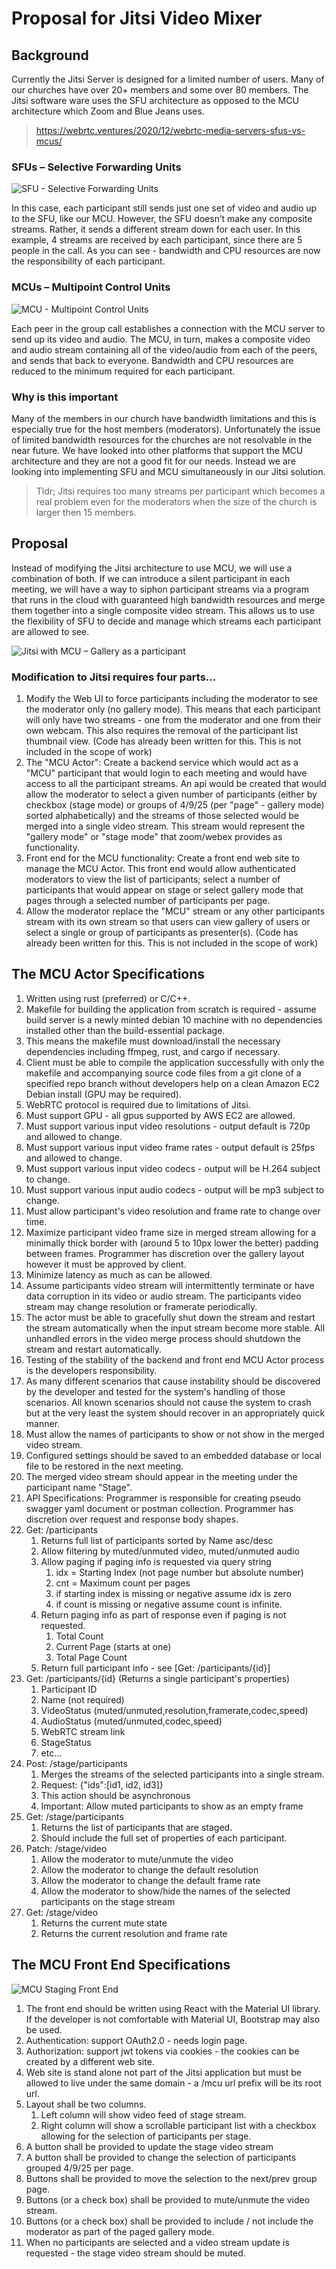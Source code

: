 # Proposal for Jitsi Video Mixer

## Background

Currently the Jitsi Server is designed for a limited number of users.
Many of our churches have over 20+ members and some over 80 members.
The Jitsi software ware uses the SFU architecture as opposed to the 
MCU architecture which Zoom and Blue Jeans uses.

> https://webrtc.ventures/2020/12/webrtc-media-servers-sfus-vs-mcus/

### SFUs – Selective Forwarding Units

![SFU - Selective Forwarding Units](./images/WebRTC_SFU.png)

In this case, each participant still sends just one set of video and audio up to the SFU, like our MCU. However, the SFU doesn’t make any composite streams. Rather, it sends a different stream down for each user. In this example, 4 streams are received by each participant, since there are 5 people in the call. As you can see - bandwidth and CPU resources are now the responsibility of each participant.

### MCUs – Multipoint Control Units

![MCU - Multipoint Control Units](./images/WebRTC_MCU.png)

Each peer in the group call establishes a connection with the MCU server to send up its video and audio. The MCU, in turn, makes a composite video and audio stream containing all of the video/audio from each of the peers, and sends that back to everyone. Bandwidth and CPU resources are reduced to the minimum required for each participant.

### Why is this important

Many of the members in our church have bandwidth limitations and this is especially 
true for the host members (moderators). Unfortunately the issue of limited 
bandwidth resources for the churches are not resolvable in the near future.
We have looked into other platforms that support the MCU architecture and
they are not a good fit for our needs. Instead we are looking into implementing 
SFU and MCU simultaneously in our Jitsi solution.

> Tldr; Jitsi requires too many streams per participant which becomes a real problem
> even for the moderators when the size of the church is larger then 15 members.

## Proposal

Instead of modifying the Jitsi architecture to use MCU, we will use a combination of both.
If we can introduce a silent participant in each meeting, we will have a way to siphon 
participant streams via a program that runs in the cloud with guaranteed high bandwidth resources
and merge them together into a single composite video stream. This allows us to use the flexibility of
SFU to decide and manage which streams each participant are allowed to see.

![Jitsi with MCU – Gallery as a participant](./images/Jitsi_MCU.png)

### Modification to Jitsi requires four parts...

1. Modify the Web UI to force participants including the moderator to see the moderator only (no gallery mode). This means that each participant will only have two streams - one from the moderator and one from their own webcam. This also requires the removal of the participant list thumbnail view. (Code has already been written for this. This is not included in the scope of work)
2. The "MCU Actor": Create a backend service which would act as a "MCU" participant that would login to each meeting and would have access to all the participant streams. An api would be created that would allow the moderator to select a given number of participants (either by checkbox (stage mode) or groups of 4/9/25 (per "page" - gallery mode) sorted alphabetically) and the streams of those selected would be merged into a single video stream. This stream would represent the "gallery mode" or "stage mode" that zoom/webex provides as functionality.
3. Front end for the MCU functionality: Create a front end web site to manage the MCU Actor. This front end would allow authenticated moderators to view the list of participants; select a number of participants that would appear on stage or select gallery mode that pages through a selected number of participants per page.
4. Allow the moderator replace the "MCU" stream or any other participants stream with its own stream so that users can view gallery of users or select a single or group of participants as presenter(s). (Code has already been written for this. This is not included in the scope of work)

## The MCU Actor Specifications

1. Written using rust (preferred) or C/C++.
2. Makefile for building the application from scratch is required - assume build server is a newly minted debian 10 machine with no dependencies installed other than the build-essential package.
3. This means the makefile must download/install the necessary dependencies including ffmpeg, rust, and cargo if necessary.
4. Client must be able to compile the application successfully with only the makefile and accompanying source code files from a git clone of a specified repo branch without developers help on a clean Amazon EC2 Debian install (GPU may be required).
5. WebRTC protocol is required due to limitations of Jitsi.
6. Must support GPU - all gpus supported by AWS EC2 are allowed.
7. Must support various input video resolutions - output default is 720p and allowed to change.
8. Must support various input video frame rates - output default is 25fps and allowed to change.
9. Must support various input video codecs - output will be H.264 subject to change.
10. Must support various input audio codecs - output will be mp3 subject to change.
11. Must allow participant's video resolution and frame rate to change over time.
12. Maximize participant video frame size in merged stream allowing for a minimally thick border with (around 5 to 10px lower the better) padding between frames. Programmer has discretion over the gallery layout however it must be approved by client.
13. Minimize latency as much as can be allowed.
14. Assume participants video stream will intermittently terminate or have data corruption in its video or audio stream. The participants video stream may change resolution or framerate periodically.
15. The actor must be able to gracefully shut down the stream and restart the stream automatically when the input stream become more stable. All unhandled errors in the video merge process should shutdown the stream and restart automatically.
16. Testing of the stability of the backend and front end MCU Actor process is the developers responsibility.
17. As many different scenarios that cause instability should be discovered by the developer and tested for the system's handling of those scenarios. All known scenarios should not cause the system to crash but at the very least the system should recover in an appropriately quick manner.
18. Must allow the names of participants to show or not show in the merged video stream.
19. Configured settings should be saved to an embedded database or local file to be restored in the next meeting.
20. The merged video stream should appear in the meeting under the participant name "Stage".
21. API Specifications: Programmer is responsible for creating pseudo swagger yaml document or postman collection. Programmer has discretion over request and response body shapes.
   1. Get: /participants
      1. Returns full list of participants sorted by Name asc/desc
      2. Allow filtering by muted/unmuted video, muted/unmuted audio
      3. Allow paging if paging info is requested via query string
         1. idx = Starting Index (not page number but absolute number)
         2. cnt = Maximum count per pages
         3. if starting index is missing or negative assume idx is zero
         4. if count is missing or negative assume count is infinite.
      4. Return paging info as part of response even if paging is not requested.
         1. Total Count
         2. Current Page (starts at one)
         3. Total Page Count
      5. Return full participant info - see [Get: /participants/{id}]
   2. Get: /participants/{id}  (Returns a single participant's properties)
      1. Participant ID
      2. Name (not required)
      3. VideoStatus (muted/unmuted,resolution,framerate,codec,speed)
      4. AudioStatus (muted/unmuted,codec,speed)
      5. WebRTC stream link
      6. StageStatus
      7. etc...
   3. Post: /stage/participants
      1. Merges the streams of the selected participants into a single stream.
      2. Request: {"ids":[id1, id2, id3]}
      3. This action should be asynchronous
      4. Important: Allow muted participants to show as an empty frame
   4. Get: /stage/participants
      1. Returns the list of participants that are staged.
      2. Should include the full set of properties of each participant.
   5. Patch: /stage/video
      1. Allow the moderator to mute/unmute the video
      2. Allow the moderator to change the default resolution
      3. Allow the moderator to change the default frame rate
      4. Allow the moderator to show/hide the names of the selected participants on the stage stream
   6. Get: /stage/video
      1. Returns the current mute state
      2. Returns the current resolution and frame rate

## The MCU Front End Specifications

![MCU Staging Front End](./images/MCU_Stage_Page.png)

1. The front end should be written using React with the Material UI library. If the developer is not comfortable with Material UI, Bootstrap may also be used.
2. Authentication: support OAuth2.0 - needs login page.
3. Authorization: support jwt tokens via cookies - the cookies can be created by a different web site.
4. Web site is stand alone not part of the Jitsi application but must be allowed to live under the same domain - a /mcu url prefix will be its root url.
5. Layout shall be two columns.
   1. Left column will show video feed of stage stream.
   2. Right column will show a scrollable participant list with a checkbox allowing for the selection of participants per stage.
6. A button shall be provided to update the stage video stream
7. A button shall be provided to change the selection of participants grouped 4/9/25 per page.
8. Buttons shall be provided to move the selection to the next/prev group page.
9. Buttons (or a check box) shall be provided to mute/unmute the video stream.
10. Buttons (or a check box) shall be provided to include / not include the moderator as part of the paged gallery mode.
11. When no participants are selected and a video stream update is requested - the stage video stream should be muted.
